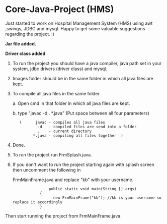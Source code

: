 # Core-Java-Project (HMS)
Just started to work on Hospital Management System (HMS) using awt ,swings, JDBC and mysql. Happy to get some valuable suggestions regarding the project. :) 

**Jar file added.**

**Driver class added**

1. To run the project you should have a java compiler, java path set in your system, jdbc drivers (driver class) and mysql.

2. Images folder should be in the same folder in which all java files are kept.

3. To compile all java files in the same folder.

    a. Open cmd in that folder in which all java files are kept.
    
    b. type "javac -d . *.java" (Put space between all four parameters)
    
          (      javac - compiles all java files
                  -d   - compiled files are send into a folder
                  .    - current directory
                *.java - compiling all files together  )

8. Done. 

9. To run the project run FrmSplash.java.

10. If you don't want to run the project starting again with splash screen then uncomment the following in 
    
     FrmMainFrame.java and replace "kb" with your username.
               
						public static void main(String [] args)
                	{
		                  new FrmMainFrame("kb"); //kb is your username so replace it accordingly
	                }
   
   Then start running the project from FrmMainFrame.java.
